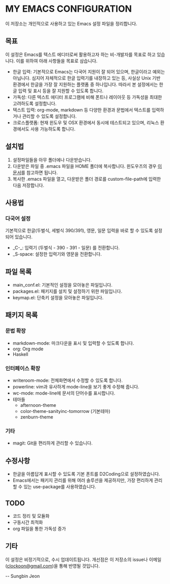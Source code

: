 # MY EMACS CONFIGURATION

이 저장소는 개인적으로 사용하고 있는 Emacs 설정 파일을 정리합니다.

## 목표
이 설정은 Emacs를 텍스트 에디터로써 활용하고자 하는 비-개발자를 목표로 하고 있습니다. 이를 위하여 아래 사항들을 목표로 삼습니다.

- 한글 입력: 기본적으로 Emacs는 다국어 지원이 잘 되어 있으며, 한글이라고 예외는 아닙니다. 심지어 자체적으로 한글 입력기를 내장하고 있는 등, 사실상 Unix 기반 환경에서 한글을 가장 잘 지원하는 플랫폼 중 하나입니다. 따라서 본 설정에서는 한글 입력 및 표시 등을 잘 지원할 수 있도록 합니다.
- 가독성: 다른 텍스트 에디터 프로그램에 비해 폰트나 레이아웃 등 가독성을 최대한 고려하도록 설정합니다.
- 텍스트 입력: org-mode, markdown 등 다양한 환경과 문법에서 텍스트를 입력하거나 관리할 수 있도록 설정합니다.
- 크로스플랫폼: 현재 윈도우 및 OSX 환경에서 동시에 테스트되고 있으며, 리눅스 환경에서도 사용 가능하도록 합니다.

## 설치법
1. 설정파일들을 아무 폴더에나 다운받습니다.
2. 다운받은 파일 중 .emacs 파일을 HOME 폴더에 복사합니다. 윈도우즈의 경우 [이 문서](https://www.gnu.org/software/emacs/manual/html_node/emacs/Windows-HOME.html)를 참고하면 됩니다.
3. 복사한 .emacs 파일을 열고, 다운받은 폴더 경로를 custom-file-path에 입력한 다음 저장합니다.

## 사용법
### 다국어 설정
기본적으로 한글(두벌식, 세벌식 390/391), 영문, 일문 입력을 바로 할 수 있도록 설정되어 있습니다.

- _C-\_: 입력기 (두벌식 - 390 - 391 - 일문) 를 전환합니다.
- _S-space: 설정한 입력기와 영문을 전환합니다.

## 파일 목록
- main_conf.el: 기본적인 설정을 모아놓은 파일입니다.
- packages.el: 패키지를 설치 및 설정하기 위한 파일입니다.
- keymap.el: 단축키 설정을 모아놓은 파일입니다.

## 패키지 목록
### 문법 확장
- markdown-mode: 마크다운을 표시 및 입력할 수 있도록 합니다.
- org: Org mode
- Haskell

### 인터페이스 확장
- writeroom-mode: 전체화면에서 수정할 수 있도록 합니다.
- powerline: vim과 유사하게 mode-line을 보기 좋게 수정해 줍니다.
- wc-mode: mode-line에 문서의 단어수를 표시합니다.
- 테마들
    - afternoon-theme
	- color-theme-sanityinc-tomorrow (기본테마)
	- zenburn-theme

### 기타
- magit: Git을 편리하게 관리할 수 있습니다.

## 수정사항
- 한글을 아름답게 표시할 수 있도록 기본 폰트를 D2Coding으로 설정하였습니다.
- Emacs에서는 패키지 관리를 위해 여러 솔루션을 제공하지만, 가장 편리하게 관리할 수 있는 use-package를 사용하였습니다.

## TODO
- 코드 정리 및 모듈화
- 구동시간 최적화
- org 파일을 통한 가독성 증가

## 기타
이 설정은 비정기적으로, 수시 업데이트됩니다. 개선점은 이 저장소의 issue나 이메일 (clockoon@gmail.com)을 통해 반영될 것입니다.

-- Sungbin Jeon
